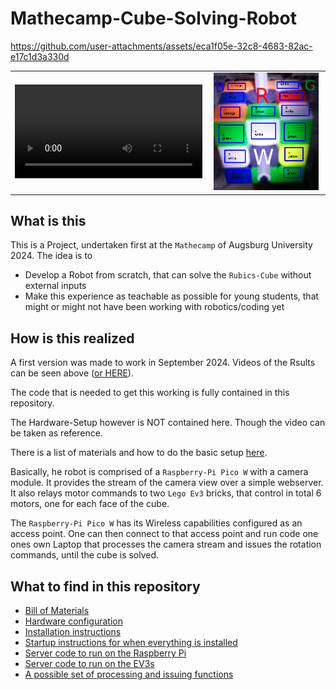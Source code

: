 # Mathecamp-Cube-Solving-Robot

https://github.com/user-attachments/assets/eca1f05e-32c8-4683-82ac-e17c1d3a330d

<table style="width: 100%; border-collapse: collapse; border: none;">
    <tr>
        <td style="text-align: center; vertical-align: middle;">
            <video src='files/VideoDemonstration.mp4' controls loop autoplay style="max-width: 45vw; max-height: 80vh;"></video>
        </td>
        <td style="text-align: center; vertical-align: middle;">
            <img src="files/CameraViewLocations.png" style="max-width: 45vw; max-height: 80vh; width:95%;">
        </td>
    </tr>
</table>
  
## What is this

This is a Project, undertaken first at the `Mathecamp` of Augsburg University 2024.
The idea is to

-   Develop a Robot from scratch, that can solve the `Rubics-Cube` without external inputs
-   Make this experience as teachable as possible for young students, that might or might not have been working with robotics/coding yet

## How is this realized

A first version was made to work in September 2024. Videos of the Rsults can be seen above ([or HERE](https://github.com/user-attachments/assets/eca1f05e-32c8-4683-82ac-e17c1d3a330d)).

The code that is needed to get this working is fully contained in this repository.

The Hardware-Setup however is NOT contained here. Though the video can be taken as reference.

There is a list of materials and how to do the basic setup [here](/setup-configuration/bill-of-materials.md).

Basically, he robot is comprised of a `Raspberry-Pi Pico W` with a camera module.
It provides the stream of the camera view over a simple webserver.
It also relays motor commands to two `Lego Ev3` bricks, that control in total 6 motors, one for each face of the cube.

The `Raspberry-Pi Pico W` has its Wireless capabilities configured as an access point.
One can then connect to that access point and run code one ones own Laptop that processes the camera stream and issues the rotation commands, until the cube is solved.

## What to find in this repository

-   [Bill of Materials](setup-configuration/bill-of-materials.md)
-   [Hardware configuration](setup-configuration/hardware-configuration.md)
-   [Installation instructions](setup-configuration/installation-instructions.md)
-   [Startup instructions for when everything is installed](setup-configuration/startup.md)
-   [Server code to run on the Raspberry Pi](rpi-server.py)
-   [Server code to run on the EV3s](ev3-server.py)
-   [A possible set of processing and issuing functions](solving-example-code/)
